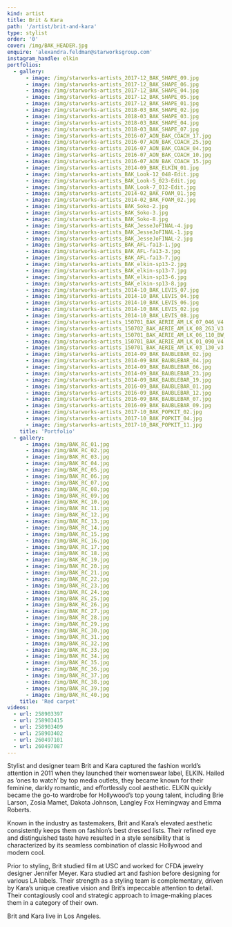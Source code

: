 ```yaml
---
kind: artist
title: Brit & Kara
path: '/artist/brit-and-kara'
type: stylist
order: '0'
cover: /img/BAK_HEADER.jpg
enquire: 'alexandra.feldman@starworksgroup.com'
instagram_handle: elkin
portfolios:
  - gallery:
      - image: /img/starworks-artists_2017-12_BAK_SHAPE_09.jpg
      - image: /img/starworks-artists_2017-12_BAK_SHAPE_06.jpg
      - image: /img/starworks-artists_2017-12_BAK_SHAPE_04.jpg
      - image: /img/starworks-artists_2017-12_BAK_SHAPE_05.jpg
      - image: /img/starworks-artists_2017-12_BAK_SHAPE_01.jpg
      - image: /img/starworks-artists_2018-03_BAK_SHAPE_02.jpg
      - image: /img/starworks-artists_2018-03_BAK_SHAPE_03.jpg
      - image: /img/starworks-artists_2018-03_BAK_SHAPE_04.jpg
      - image: /img/starworks-artists_2018-03_BAK_SHAPE_07.jpg
      - image: /img/starworks-artists_2016-07_AON_BAK_COACH_17.jpg
      - image: /img/starworks-artists_2016-07_AON_BAK_COACH_25.jpg
      - image: /img/starworks-artists_2016-07_AON_BAK_COACH_04.jpg
      - image: /img/starworks-artists_2016-07_AON_BAK_COACH_10.jpg
      - image: /img/starworks-artists_2016-07_AON_BAK_COACH_15.jpg
      - image: /img/starworks-artists_2014-09_BAK_ELKIN_01.jpg
      - image: /img/starworks-artists_BAK_Look-12_048-Edit.jpg
      - image: /img/starworks-artists_BAK_Look-5_023-Edit.jpg
      - image: /img/starworks-artists_BAK_Look-7_012-Edit.jpg
      - image: /img/starworks-artists_2014-02_BAK_FOAM_01.jpg
      - image: /img/starworks-artists_2014-02_BAK_FOAM_02.jpg
      - image: /img/starworks-artists_BAK_Soko-2.jpg
      - image: /img/starworks-artists_BAK_Soko-3.jpg
      - image: /img/starworks-artists_BAK_Soko-8.jpg
      - image: /img/starworks-artists_BAK_JesseJoFINAL-4.jpg
      - image: /img/starworks-artists_BAK_JesseJoFINAL-1.jpg
      - image: /img/starworks-artists_BAK_JesseJoFINAL-2.jpg
      - image: /img/starworks-artists_BAK_AFL-fa13-1.jpg
      - image: /img/starworks-artists_BAK_AFL-fa13-3.jpg
      - image: /img/starworks-artists_BAK_AFL-fa13-7.jpg
      - image: /img/starworks-artists_BAK_elkin-sp13-2.jpg
      - image: /img/starworks-artists_BAK_elkin-sp13-7.jpg
      - image: /img/starworks-artists_BAK_elkin-sp13-6.jpg
      - image: /img/starworks-artists_BAK_elkin-sp13-8.jpg
      - image: /img/starworks-artists_2014-10_BAK_LEVIS_07.jpg
      - image: /img/starworks-artists_2014-10_BAK_LEVIS_04.jpg
      - image: /img/starworks-artists_2014-10_BAK_LEVIS_06.jpg
      - image: /img/starworks-artists_2014-10_BAK_LEVIS_02.jpg
      - image: /img/starworks-artists_2014-10_BAK_LEVIS_08.jpg
      - image: /img/starworks-artists_150701_BAK_AERIE_AM_LK_07_046_V4.jpg
      - image: /img/starworks-artists_150702_BAK_AERIE_AM_LK_08_263_V3.jpg
      - image: /img/starworks-artists_150701_BAK_AERIE_AM_LK_06_110_BW_v1.jpg
      - image: /img/starworks-artists_150701_BAK_AERIE_AM_LK_01_090_V4.jpg
      - image: /img/starworks-artists_150701_BAK_AERIE_AM_LK_03_130_v3.jpg
      - image: /img/starworks-artists_2014-09_BAK_BAUBLEBAR_02.jpg
      - image: /img/starworks-artists_2014-09_BAK_BAUBLEBAR_04.jpg
      - image: /img/starworks-artists_2014-09_BAK_BAUBLEBAR_06.jpg
      - image: /img/starworks-artists_2014-09_BAK_BAUBLEBAR_23.jpg
      - image: /img/starworks-artists_2014-09_BAK_BAUBLEBAR_19.jpg
      - image: /img/starworks-artists_2016-09_BAK_BAUBLEBAR_01.jpg
      - image: /img/starworks-artists_2016-09_BAK_BAUBLEBAR_12.jpg
      - image: /img/starworks-artists_2016-09_BAK_BAUBLEBAR_07.jpg
      - image: /img/starworks-artists_2016-09_BAK_BAUBLEBAR_09.jpg
      - image: /img/starworks-artists_2017-10_BAK_POPKIT_02.jpg
      - image: /img/starworks-artists_2017-10_BAK_POPKIT_04.jpg
      - image: /img/starworks-artists_2017-10_BAK_POPKIT_11.jpg
    title: 'Portfolio'
  - gallery:
      - image: /img/BAK_RC_01.jpg
      - image: /img/BAK_RC_02.jpg
      - image: /img/BAK_RC_03.jpg
      - image: /img/BAK_RC_04.jpg
      - image: /img/BAK_RC_05.jpg
      - image: /img/BAK_RC_06.jpg
      - image: /img/BAK_RC_07.jpg
      - image: /img/BAK_RC_08.jpg
      - image: /img/BAK_RC_09.jpg
      - image: /img/BAK_RC_10.jpg
      - image: /img/BAK_RC_11.jpg
      - image: /img/BAK_RC_12.jpg
      - image: /img/BAK_RC_13.jpg
      - image: /img/BAK_RC_14.jpg
      - image: /img/BAK_RC_15.jpg
      - image: /img/BAK_RC_16.jpg
      - image: /img/BAK_RC_17.jpg
      - image: /img/BAK_RC_18.jpg
      - image: /img/BAK_RC_19.jpg
      - image: /img/BAK_RC_20.jpg
      - image: /img/BAK_RC_21.jpg
      - image: /img/BAK_RC_22.jpg
      - image: /img/BAK_RC_23.jpg
      - image: /img/BAK_RC_24.jpg
      - image: /img/BAK_RC_25.jpg
      - image: /img/BAK_RC_26.jpg
      - image: /img/BAK_RC_27.jpg
      - image: /img/BAK_RC_28.jpg
      - image: /img/BAK_RC_29.jpg
      - image: /img/BAK_RC_30.jpg
      - image: /img/BAK_RC_31.jpg
      - image: /img/BAK_RC_32.jpg
      - image: /img/BAK_RC_33.jpg
      - image: /img/BAK_RC_34.jpg
      - image: /img/BAK_RC_35.jpg
      - image: /img/BAK_RC_36.jpg
      - image: /img/BAK_RC_37.jpg
      - image: /img/BAK_RC_38.jpg
      - image: /img/BAK_RC_39.jpg
      - image: /img/BAK_RC_40.jpg
    title: 'Red carpet'
videos:
  - url: 258903397
  - url: 258903415
  - url: 258903409
  - url: 258903402
  - url: 260497101
  - url: 260497087
---
```

Stylist and designer team Brit and Kara captured the fashion world’s attention in 2011 when they launched their womenswear label, ELKIN. Hailed as ‘ones to watch’ by top media outlets, they became known for their feminine, darkly romantic, and effortlessly cool aesthetic. ELKIN quickly became the go-to wardrobe for Hollywood’s top young talent, including Brie Larson, Zosia Mamet, Dakota Johnson, Langley Fox Hemingway and Emma Roberts.

Known in the industry as tastemakers, Brit and Kara’s elevated aesthetic consistently keeps them on fashion’s best dressed lists. Their refined eye and distinguished taste have resulted in a style sensibility that is characterized by its seamless combination of classic Hollywood and modern cool.

Prior to styling, Brit studied film at USC and worked for CFDA jewelry designer Jennifer Meyer. Kara studied art and fashion before designing for various LA labels. Their strength as a styling team is complementary, driven by Kara’s unique creative vision and Brit’s impeccable attention to detail. Their contagiously cool and strategic approach to image-making places them in a category of their own.

Brit and Kara live in Los Angeles.